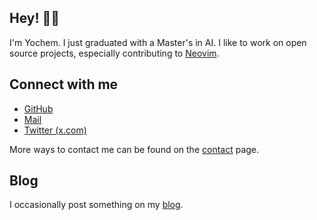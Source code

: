 ---
---
## Hey! 👋🏼

I'm Yochem. I just graduated with a Master's in AI. I like to work on open
source projects, especially contributing to [Neovim](https://neovim.io).

## Connect with me
- [GitHub](https://github.com/yochem)
- [Mail](mailto:hi@yochem.nl?subject=Hi!)
- [Twitter (x.com)](https://x.com/yoch3m)

More ways to contact me can be found on the [contact](/contact/ "Contact page") page.

## Blog
I occasionally post something on my [blog](/posts/ "My Blog").
